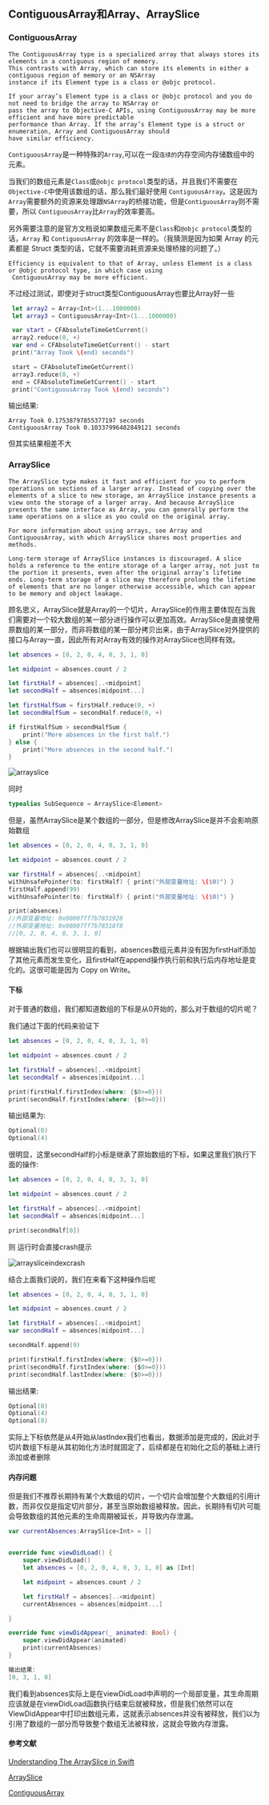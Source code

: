 ## ContiguousArray和Array、ArraySlice

### ContiguousArray

```
The ContiguousArray type is a specialized array that always stores its elements in a contiguous region of memory. 
This contrasts with Array, which can store its elements in either a contiguous region of memory or an NSArray 
instance if its Element type is a class or @objc protocol.

If your array’s Element type is a class or @objc protocol and you do not need to bridge the array to NSArray or 
pass the array to Objective-C APIs, using ContiguousArray may be more efficient and have more predictable 
performance than Array. If the array’s Element type is a struct or enumeration, Array and ContiguousArray should 
have similar efficiency.
```
`ContiguousArray`是一种特殊的`Array`,可以在一段`连续的`内存空间内存储数组中的元素。

当我们的数组元素是`Class`或`@objc protocol`类型的话，并且我们不需要在`Objective-C`中使用该数组的话，那么我们最好使用 `ContiguousArray`。这是因为`Array`需要额外的资源来处理跟`NSArray`的桥接功能，但是`ContiguousArray`则不需要，所以 `ContiguousArray`比`Array`的效率要高。

另外需要注意的是官方文档说如果数组元素不是`Class`和`@objc protocol`类型的话，`Array` 和 `ContiguousArray` 的效率是一样的。（我猜测是因为如果 Array 的元素都是 Struct 类型的话，它就不需要消耗资源来处理桥接的问题了。）

```
Efficiency is equivalent to that of Array, unless Element is a class or @objc protocol type, in which case using
 ContiguousArray may be more efficient.
```

不过经过测试，即使对于struct类型ContiguousArray也要比Array好一些

```swift
 let array2 = Array<Int>(1...1000000)
 let array3 = ContiguousArray<Int>(1...1000000)

 var start = CFAbsoluteTimeGetCurrent()
 array2.reduce(0, +)
 var end = CFAbsoluteTimeGetCurrent() - start
 print("Array Took \(end) seconds")

 start = CFAbsoluteTimeGetCurrent()
 array3.reduce(0, +)
 end = CFAbsoluteTimeGetCurrent() - start
 print("ContiguousArray Took \(end) seconds")
```
输出结果:

```
Array Took 0.17538797855377197 seconds
ContiguousArray Took 0.10337996482849121 seconds
```
但其实结果相差不大


### ArraySlice

```
The ArraySlice type makes it fast and efficient for you to perform operations on sections of a larger array. Instead of copying over the elements of a slice to new storage, an ArraySlice instance presents a view onto the storage of a larger array. And because ArraySlice presents the same interface as Array, you can generally perform the same operations on a slice as you could on the original array.

For more information about using arrays, see Array and ContiguousArray, with which ArraySlice shares most properties and methods.

Long-term storage of ArraySlice instances is discouraged. A slice holds a reference to the entire storage of a larger array, not just to the portion it presents, even after the original array’s lifetime ends. Long-term storage of a slice may therefore prolong the lifetime of elements that are no longer otherwise accessible, which can appear to be memory and object leakage.

```

顾名思义，ArraySlice就是Array的一个切片，ArraySlice的作用主要体现在当我们需要对一个较大数组的某一部分进行操作可以更加高效。ArraySlice是直接使用原数组的某一部分，而非将数组的某一部分拷贝出来，由于ArraySlice对外提供的接口与Array一直，因此所有对Array有效的操作对ArraySlice也同样有效。

```swift
let absences = [0, 2, 0, 4, 0, 3, 1, 0]

let midpoint = absences.count / 2

let firstHalf = absences[..<midpoint]
let secondHalf = absences[midpoint...]

let firstHalfSum = firstHalf.reduce(0, +)
let secondHalfSum = secondHalf.reduce(0, +)

if firstHalfSum > secondHalfSum {
    print("More absences in the first half.")
} else {
    print("More absences in the second half.")
}

```

![arrayslice]()

同时 

```swift
typealias SubSequence = ArraySlice<Element>
```

但是，虽然ArraySlice是某个数组的一部分，但是修改ArraySlice是并不会影响原始数组

```swift
let absences = [0, 2, 0, 4, 0, 3, 1, 0]

let midpoint = absences.count / 2

var firstHalf = absences[..<midpoint]
withUnsafePointer(to: firstHalf) { print("外部变量地址: \($0)") }
firstHalf.append(99)
withUnsafePointer(to: firstHalf) { print("外部变量地址: \($0)") }

print(absences)
//外部变量地址: 0x00007ff7b7831928
//外部变量地址: 0x00007ff7b78318f8
//[0, 2, 0, 4, 0, 3, 1, 0]
```
根据输出我们也可以很明显的看到，absences数组元素并没有因为firstHalf添加了其他元素而发生变化，且firstHalf在append操作执行前和执行后内存地址是变化的。这很可能是因为 Copy on Write。


#### 下标

对于普通的数组，我们都知道数组的下标是从0开始的，那么对于数组的切片呢？

我们通过下面的代码来验证下

```swift
let absences = [0, 2, 0, 4, 0, 3, 1, 0]

let midpoint = absences.count / 2

let firstHalf = absences[..<midpoint]
let secondHalf = absences[midpoint...]

print(firstHalf.firstIndex(where: {$0>=0}))
print(secondHalf.firstIndex(where: {$0>=0}))
```

输出结果为:

```swift
Optional(0)
Optional(4)
```

很明显，这里secondHalf的小标是继承了原始数组的下标，如果这里我们执行下面的操作:

```swift
let absences = [0, 2, 0, 4, 0, 3, 1, 0]

let midpoint = absences.count / 2

let firstHalf = absences[..<midpoint]
let secondHalf = absences[midpoint...]

print(secondHalf[0])
```
则 运行时会直接crash提示

![arraysliceindexcrash]()

结合上面我们说的，我们在来看下这种操作后呢

```swift
let absences = [0, 2, 0, 4, 0, 3, 1, 0]

let midpoint = absences.count / 2

let firstHalf = absences[..<midpoint]
var secondHalf = absences[midpoint...]

secondHalf.append(9)

print(firstHalf.firstIndex(where: {$0>=0}))
print(secondHalf.firstIndex(where: {$0>=0}))
print(secondHalf.lastIndex(where: {$0>=0}))
```

输出结果:

```swift
Optional(0)
Optional(4)
Optional(8)
```

实际上下标依然是从4开始从lastIndex我们也看出，数据添加是完成的，因此对于切片数组下标是从其初始化方法时就固定了，后续都是在初始化之后的基础上进行添加或者删除

#### 内存问题

但是我们不推荐长期持有某个大数组的切片，一个切片会增加整个大数组的引用计数，而非仅仅是指定切片部分，甚至当原始数组被释放。因此，长期持有切片可能会导致数组的其他元素的生命周期被延长，并导致内存泄漏。

```swift
var currentAbsences:ArraySlice<Int> = []


override func viewDidLoad() {
    super.viewDidLoad()
    let absences = [0, 2, 0, 4, 0, 3, 1, 0] as [Int]

    let midpoint = absences.count / 2

    let firstHalf = absences[..<midpoint]
    currentAbsences = absences[midpoint...]

}

override func viewDidAppear(_ animated: Bool) {
    super.viewDidAppear(animated)
    print(currentAbsences)
}

输出结果:
[0, 3, 1, 0]
```

我们看到absences实际上是在viewDidLoad中声明的一个局部变量，其生命周期应该就是在viewDidLoad函数执行结束后就被释放，但是我们依然可以在ViewDidAppear中打印出数组元素，这就表示absences并没有被释放，我们以为引用了数组的一部分而导致整个数组无法被释放，这就会导致内存泄露。

#### 参考文献

[Understanding The ArraySlice in Swift](https://medium.com/appcoda-tutorials/understanding-the-arrayslice-3b4957b9d965)

[ArraySlice](https://developer.apple.com/documentation/swift/arrayslice/)

[ContiguousArray](https://developer.apple.com/documentation/swift/contiguousarray/)

